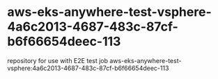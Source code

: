 # aws-eks-anywhere-test-vsphere-4a6c2013-4687-483c-87cf-b6f66654deec-113
repository for use with E2E test job aws-eks-anywhere-test-vsphere:4a6c2013-4687-483c-87cf-b6f66654deec-113
